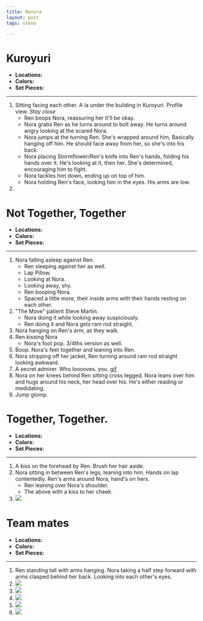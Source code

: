 ```yaml
---
title: Renora
layout: post
tags: steno

---
```


# Kuroyuri

* **Locations:** 
* **Colors:** 
* **Set Pieces:** 

---

1. Sitting facing each other. A la under the building in Kuroyuri. Profile view. *Stay close*
    - Ren boops Nora, reassuring her it'll be okay.
    - Nora grabs Ren as he turns around to bolt away. He turns around angry looking at the scared Nora.
    - Nora jumps at the turning Ren. She's wrapped around him, Basically hanging off him. He should face away from her, so she's into his back. 
    - Nora placing Stormflower/Ren's knife into Ren's hands, folding his hands over it. He's looking at it, then her. She's determined, encouraging him to fight. 
    - Nora tackles him down, ending up on top of him.
    - Nora holding Ren's face, looking him in the eyes. His arms are low.
2. 

# Not Together, Together

* **Locations:** 
* **Colors:** 
* **Set Pieces:** 

---

1. Nora falling asleep against Ren.
    - Ren sleeping against her as well.
    - Lap Pillow. 
    - Looking at Nora. 
    - Looking away, shy. 
    - Ren booping Nora. 
    - Spaced a little more, their inside arms with their hands resting on each other. 
2. "The Move" patient Steve Martin. 
    - Nora doing it while looking away suspiciously. 
    - Ren doing it and Nora gets ram rod straight.
3. Nora hanging on Ren's arm, as they walk.
4. Ren kissing Nora
    - Nora's foot pop. 3/4ths version as well.
5. Boop. Nora's feet together and leaning into Ren. 
6. Nora stripping off her jacket, Ren turning around ram rod straight looking awkward. 
7. A secret admirer. Who looooves. you. [gif](http://i.imgur.com/gWYEnaJ.gifv)
8. Nora on her knees behind Ren sitting cross legged. Nora leans over him and hugs around his neck, her head over his. He's either reading or medidating. 
9. Jump glomp. 

# Together, Together.

* **Locations:** 
* **Colors:** 
* **Set Pieces:** 

---

1. A kiss on the forehead by Ren. Brush her hair aside. 
2. Nora sitting in between Ren's legs, leaning into him. Hands on lap contentedly. Ren's arms around Nora, hand's on hers.
    - Ren leaning over Nora's shoulder.
    - The above with a kiss to her cheek. 
3. ![](https://i.imgur.com/jqdS9xo.png)

# Team mates

* **Locations:** 
* **Colors:** 
* **Set Pieces:** 

---

1. Ren standing tall with arms hanging. Nora taking a half step forward with arms clasped behind her back. Looking into each other's eyes.
2. ![](http://i.imgur.com/nSkr1VD.png)
3. ![](http://i.imgur.com/pEwScMv.png)
4. ![](http://i.imgur.com/m4aHcF4.png)
5. ![](http://i.imgur.com/ljOcxte.jpg)
6. ![](http://i.imgur.com/PxgqXd8.png)